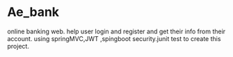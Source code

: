 # Ae_bank
online banking web. help user login and register and get their info from their account.
using springMVC,JWT ,spingboot security.junit test to create this project. 
